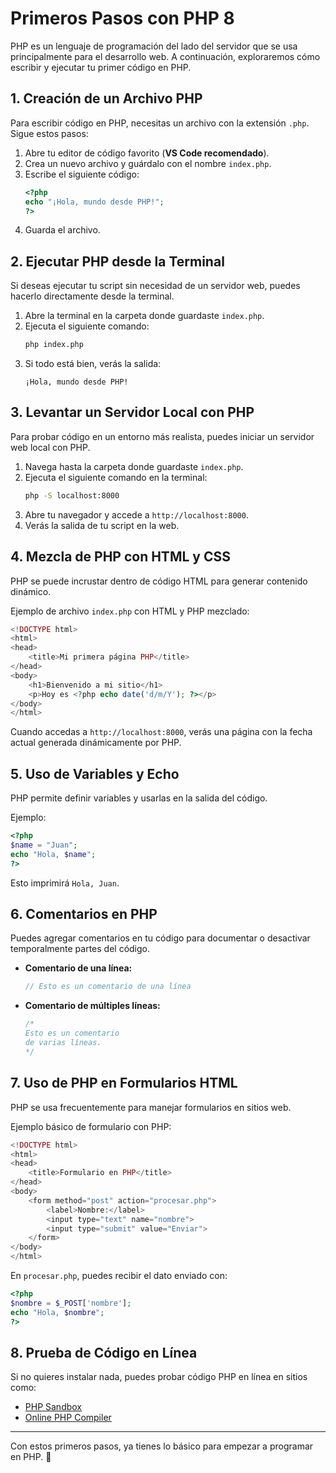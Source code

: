 # Primeros Pasos con PHP 8

PHP es un lenguaje de programación del lado del servidor que se usa principalmente para el desarrollo web. A continuación, exploraremos cómo escribir y ejecutar tu primer código en PHP.

## 1. Creación de un Archivo PHP

Para escribir código en PHP, necesitas un archivo con la extensión `.php`. Sigue estos pasos:

1. Abre tu editor de código favorito (**VS Code recomendado**).
2. Crea un nuevo archivo y guárdalo con el nombre `index.php`.
3. Escribe el siguiente código:
   ```php
   <?php
   echo "¡Hola, mundo desde PHP!";
   ?>
   ```
4. Guarda el archivo.

## 2. Ejecutar PHP desde la Terminal
Si deseas ejecutar tu script sin necesidad de un servidor web, puedes hacerlo directamente desde la terminal.

1. Abre la terminal en la carpeta donde guardaste `index.php`.
2. Ejecuta el siguiente comando:
   ```sh
   php index.php
   ```
3. Si todo está bien, verás la salida:
   ```
   ¡Hola, mundo desde PHP!
   ```

## 3. Levantar un Servidor Local con PHP
Para probar código en un entorno más realista, puedes iniciar un servidor web local con PHP.

1. Navega hasta la carpeta donde guardaste `index.php`.
2. Ejecuta el siguiente comando en la terminal:
   ```sh
   php -S localhost:8000
   ```
3. Abre tu navegador y accede a `http://localhost:8000`.
4. Verás la salida de tu script en la web.

## 4. Mezcla de PHP con HTML y CSS
PHP se puede incrustar dentro de código HTML para generar contenido dinámico.

Ejemplo de archivo `index.php` con HTML y PHP mezclado:
```php
<!DOCTYPE html>
<html>
<head>
    <title>Mi primera página PHP</title>
</head>
<body>
    <h1>Bienvenido a mi sitio</h1>
    <p>Hoy es <?php echo date('d/m/Y'); ?></p>
</body>
</html>
```

Cuando accedas a `http://localhost:8000`, verás una página con la fecha actual generada dinámicamente por PHP.

## 5. Uso de Variables y Echo
PHP permite definir variables y usarlas en la salida del código.

Ejemplo:
```php
<?php
$name = "Juan";
echo "Hola, $name";
?>
```
Esto imprimirá `Hola, Juan`.

## 6. Comentarios en PHP
Puedes agregar comentarios en tu código para documentar o desactivar temporalmente partes del código.

- **Comentario de una línea:**
  ```php
  // Esto es un comentario de una línea
  ```

- **Comentario de múltiples líneas:**
  ```php
  /*
  Esto es un comentario
  de varias líneas.
  */
  ```

## 7. Uso de PHP en Formularios HTML
PHP se usa frecuentemente para manejar formularios en sitios web.

Ejemplo básico de formulario con PHP:
```php
<!DOCTYPE html>
<html>
<head>
    <title>Formulario en PHP</title>
</head>
<body>
    <form method="post" action="procesar.php">
        <label>Nombre:</label>
        <input type="text" name="nombre">
        <input type="submit" value="Enviar">
    </form>
</body>
</html>
```

En `procesar.php`, puedes recibir el dato enviado con:
```php
<?php
$nombre = $_POST['nombre'];
echo "Hola, $nombre";
?>
```

## 8. Prueba de Código en Línea
Si no quieres instalar nada, puedes probar código PHP en línea en sitios como:
- [PHP Sandbox](https://phpsandbox.io/)
- [Online PHP Compiler](https://www.programiz.com/php/online-compiler)

---

Con estos primeros pasos, ya tienes lo básico para empezar a programar en PHP. 🚀


